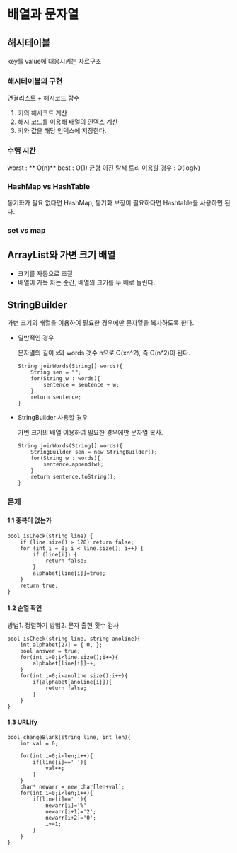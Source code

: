 # 배열과 문자열

## 해시테이블
key를 value에 대응시키는 자료구조

### 해시테이블의 구현
연결리스트 + 해시코드 함수

1. 키의 해시코드 계산
2. 해시 코드를 이용해 배열의 인덱스 계산
3. 키와 값을 해당 인덱스에 저장한다.

### 수행 시간
worst : ** O(n)**
best : O(1)
균형 이진 탐색 트리 이용할 경우 : O(logN)

### HashMap vs HashTable
동기화가 필요 없다면 HashMap, 동기화 보장이 필요하다면 Hashtable을 사용하면 된다.

### set vs map

## ArrayList와 가변 크기 배열

- 크기를 자동으로 조절
- 배열이 가득 차는 순간, 배열의 크기를 두 배로 늘린다.

## StringBuilder

가변 크기의 배열을 이용하여 필요한 경우에만 문자열을 복사하도록 한다.

* 일반적인 경우

	문자열의 길이 x와 words 갯수 n으로 O(xn^2), 즉 O(n^2)이 된다.
    ```
    String joinWords(String[] words){
        String sen = "";
        for(String w : words){
            sentence = sentence + w;
        }
        return sentence;
    }
    ```
    
*  StringBuilder 사용할 경우

	가변 크기의 배열 이용하여 필요한 경우에만 문자열 복사.
    ```
    String joinWords(String[] words){
        StringBuilder sen = new StringBuilder();
        for(String w : words){
            sentence.append(w);
        }
        return sentence.toString();
    }
    ```

### 문제

#### 1.1 중복이 없는가
```
bool isCheck(string line) {
	if (line.size() > 128) return false;
	for (int i = 0; i < line.size(); i++) {
		if (line[i]) {
			return false;
		}
		alphabet[line[i]]=true;
	}
	return true;
}
```

#### 1.2 순열 확인

방법1. 정렬하기
방법2. 문자 출현 횟수 검사

```
bool isCheck(string line, string anoline){
	int alphabet[27] = { 0, };
    bool answer = true;
	for(int i=0;i<line.size();i++){
    	alphabet[line[i]]++;
    }
    for(int i=0;i<anoline.size();i++){
    	if(alphabet[anoline[i]]){
        	return false;
        }
    }
}
```

#### 1.3 URLify

```
bool changeBlank(string line, int len){
	int val = 0;
    
	for(int i=0;i<len;i++){
    	if(line[i]==' '){
        	val++;
        }
    }
    char* newarr = new char[len+val];
    for(int i=0;i<len;i++){
    	if(line[i]==' '){
        	newarr[i]='%'
            newarr[i+1]='2';
            newarr[i+2]='0';
            i+=1;
        }
    }
}
```